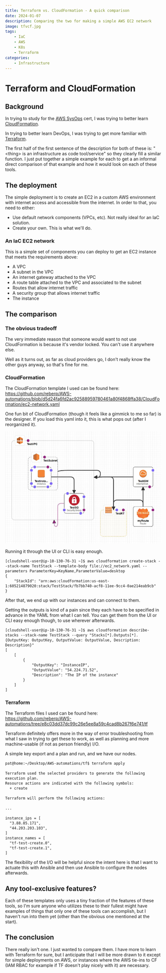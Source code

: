 ```yaml
---
title: Terraform vs. CloudFormation - A quick comparison
date: 2024-01-07
description: Comparing the two for making a simple AWS EC2 network
image: tfvcf.jpg
tags: 
    - IaC
    - AWS
    - K8s
    - Terraform
categories:
    - Infrastructure
---
```


# Terraform and CloudFormation

## Background

In trying to study for the [AWS SysOps](https://aws.amazon.com/certification/certified-sysops-admin-associate) cert, I was trying to better learn [CloudFormation](https://aws.amazon.com/cloudformation/). 

In trying to better learn DevOps, I was trying to get more familiar with [Terraform](https://www.terraform.io/). 

The first half of the first sentence of the description for both of these is: "\<thing\> is an infrastructure as code tool/service" so they clearly fill a similar function. I just put together a simple example for each to get a an informal direct comparison of that example and how it would look on each of these tools. 

## The deployment

The simple deployment is to create an EC2 in a custom AWS environment with internet access and accessible from the internet. In order to that, you need to either:

* Use default network components (VPCs, etc). Not really ideal for an IaC solution. 
* Create your own. This is what we'll do.

### An IaC EC2 network

This is a simple set of components you can deploy to get an EC2 instance that meets the requirements above: 

* A VPC
* A subnet in the VPC
* An internet gateway attached to the VPC
* A route table attached to the VPC and associated to the subnet
* Routes that allow internet traffic
* A security group that allows internet traffic
* The instance

## The comparison

### The obvious tradeoff

The very immediate reason that someone would want to not use CloudFormation is because it's vendor locked. You can't use it anywhere else. 

Well as it turns out, as far as cloud providers go, I don't really know the other guys anyway, so that's fine for me. 

### CloudFormation

The CloudFormation template I used can be found here: https://github.com/reberp/AWS-automations/blob/d5d24fa6fd2ac92588959780461a80f4868ffa38/CloudFormation/ec2-network.yaml

One fun bit of CloudFormation (though it feels like a gimmick to me so far) is the designer. If you load this yaml into it, this is what pops out (after I reorganized it). 

![designer](designer.jpg)

Running it through the UI or CLI is easy enough. 

```
[cloudshell-user@ip-10-130-76-31 ~]$ aws cloudformation create-stack --stack-name TestStack --template-body file://ec2_network.yaml --parameters ParameterKey=KeyName,ParameterValue=desktop
{
    "StackId": "arn:aws:cloudformation:us-east-1:605214879020:stack/TestStack/fb7bb740-acf8-11ee-9cc4-0ae214eab9cb"
}
```

After that, we end up with our instances and can connect to them. 

Getting the outputs is kind of a pain since they each have to be specified in advance in the YAML from what I can tell. You can get them from the UI or CLI easy enough though, to use wherever afterwards. 

```
[cloudshell-user@ip-10-130-76-31 ~]$ aws cloudformation describe-stacks --stack-name TestStack --query "Stacks[*].Outputs[*].{OutputKey: OutputKey, OutputValue: OutputValue, Description: Description}"
[
    [
        {
            "OutputKey": "InstanceIP",
            "OutputValue": "54.224.71.52",
            "Description": "The IP of the instance"
        }
    ]
]
```

### Terraform

The Terraform files I used can be found here: https://github.com/reberp/AWS-automations/tree/e8c03dd37dc99c26e5ee8a59c4cad8b267f6e741/tf

Terraform definitely offers more in the way of error troubleshooting from what I saw in trying to get these to work, as well as planning and more machine-usable (if not as person friendly) I/O. 

A simple key export and a plan and run, and we have our nodes. 

```
pat@home:~/Desktop/AWS-automations/tf$ terraform apply

Terraform used the selected providers to generate the following execution plan.
Resource actions are indicated with the following symbols:
  + create

Terraform will perform the following actions:

...

instance_ips = [
  "3.88.85.171",
  "44.203.203.103",
]
instance_names = [
  "tf-test-create.0",
  "tf-test-create.1",
]
```

The flexibility of the I/O will be helpful since the intent here is that I want to actuate this with Ansible and then use Ansible to configure the nodes afterwards. 

## Any tool-exclusive features?

Each of these templates only uses a tiny fraction of the features of these tools, so I'm sure anyone who utilizes these to their fullest might have examples of things that only one of these tools can accomplish, but I haven't run into them yet (other than the obvious one mentioned at the start).

## The conclusion

There really isn't one. I just wanted to compare them. I have more to learn with Terraform for sure, but I anticipate that I will be more drawn to it except for simple deployments on AWS, or instances where the AWS tie-ins to CF (IAM RBAC for example if TF doesn't play nicely with it) are necessary. 